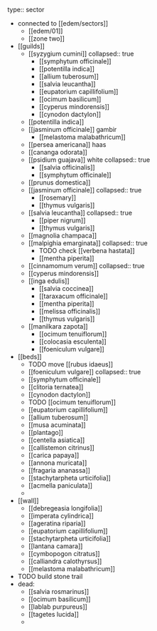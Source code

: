 type:: sector

- connected to [[edem/sectors]]
	- [[edem/01]]
	- [[zone two]]
- [[guilds]]
	- [[syzygium cumini]]
	  collapsed:: true
		- [[symphytum officinale]]
		- [[potentilla indica]]
		- [[allium tuberosum]]
		- [[salvia leucantha]]
		- [[eupatorium capillifolium]]
		- [[ocimum basilicum]]
		- [[cyperus mindorensis]]
		- [[cynodon dactylon]]
	- [[potentilla indica]]
	- [[jasminum officinale]] gambir
		- [[melastoma malabathricum]]
	- [[persea americana]] haas
	- [[cananga odorata]]
	- [[psidium guajava]] white
	  collapsed:: true
		- [[salvia officinalis]]
		- [[symphytum officinale]]
	- [[prunus domestica]]
	- [[jasminum officinale]]
	  collapsed:: true
		- [[rosemary]]
		- [[thymus vulgaris]]
	- [[salvia leucantha]]
	  collapsed:: true
		- [[piper nigrum]]
		- [[thymus vulgaris]]
	- [[magnolia champaca]]
	- [[malpighia emarginata]]
	  collapsed:: true
		- TODO check [[verbena hastata]]
		- [[mentha piperita]]
	- [[cinnamomum verum]]
	  collapsed:: true
	- [[cyperus mindorensis]]
	- [[inga edulis]]
		- [[salvia coccinea]]
		- [[taraxacum officinale]]
		- [[mentha piperita]]
		- [[melissa officinalis]]
		- [[thymus vulgaris]]
	- [[manilkara zapota]]
		- [[ocimum tenuiflorum]]
		- [[colocasia esculenta]]
		- [[foeniculum vulgare]]
- [[beds]]
	- TODO move [[rubus idaeus]]
	- [[foeniculum vulgare]]
	  collapsed:: true
	- [[symphytum officinale]]
	- [[clitoria ternatea]]
	- [[cynodon dactylon]]
	- TODO [[ocimum tenuiflorum]]
	- [[eupatorium capillifolium]]
	- [[allium tuberosum]]
	- [[musa acuminata]]
	- [[plantago]]
	- [[centella asiatica]]
	- [[callistemon citrinus]]
	- [[carica papaya]]
	- [[annona muricata]]
	- [[fragaria ananassa]]
	- [[stachytarpheta urticifolia]]
	- [[acmella paniculata]]
	-
- [[wall]]
	- [[debregeasia longifolia]]
	- [[imperata cylindrica]]
	- [[ageratina riparia]]
	- [[eupatorium capillifolium]]
	- [[stachytarpheta urticifolia]]
	- [[lantana camara]]
	- [[cymbopogon citratus]]
	- [[calliandra calothyrsus]]
	- [[melastoma malabathricum]]
- TODO build stone trail
- dead:
	- [[salvia rosmarinus]]
	- [[ocimum basilicum]]
	- [[lablab purpureus]]
	- [[tagetes lucida]]
	-